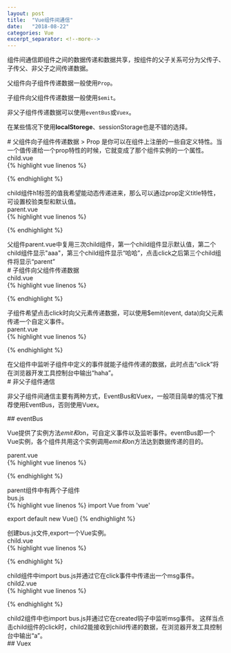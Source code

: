 ```yaml
---
layout: post
title:  "Vue组件间通信"
date:   "2018-08-22"
categories: Vue
excerpt_separator: <!--more-->
---
```


组件间通信即组件之间的数据传递和数据共享，按组件的父子关系可分为父传子、子传父、非父子之间传递数据。<!--more-->

父组件向子组件传递数据一般使用```Prop```。

子组件向父组件传递数据一般使用```$emit```。

非父子组件传递数据可以使用```eventBus```或```Vuex```。

在某些情况下使用**localStorege**、sessionStorage也是不错的选择。
<p style="margin: 0; padding: 0;">
<a id="父组件向子组件传递数据" class="anchor"></a>
</p>
# 父组件向子组件传递数据
> Prop 是你可以在组件上注册的一些自定义特性。当一个值传递给一个prop特性的时候，它就变成了那个组件实例的一个属性。

<div class="code-wrapper">
<div class="title">
<span class="text">child.vue</span>
</div>
{% highlight vue linenos %}
<template>
  <div class="child">
    <h1>{{title}}</h1>
  </div>
</template>

<script>
export default {
  name: 'Child',

  props: {
    title: {
      type: String,
      default: 'child'
    }
  }
}
</script>
{% endhighlight %}
</div>
child组件h1标签的值我希望能动态传递进来，那么可以通过prop定义title特性，可设置校验类型和默认值。


<div class="code-wrapper">
<div class="title">
<span class="text">parent.vue</span>
</div>
{% highlight vue linenos %}
<template>
  <div class="parent">
    <child></child>
    <child title="aaa"></child>
    <child :title="title"></child>
    <a href="#" @click="title = 'parent';">click</a>
  </div>
</template>

<script>
import Child from './child'

export default {
  components: {
    Child
  },

  data () {
    return {
      title: 'haha'
    }
  }
}
</script>
{% endhighlight %}
</div>
父组件parent.vue中复用三次child组件，第一个child组件显示默认值，第二个child组件显示"aaa"，第三个child组件显示“哈哈”，点击click之后第三个child组件将显示“parent”

<p style="margin: 0; padding: 0;">
<a id="子组件向父组件传递数据" class="anchor"></a>
</p>
# 子组件向父组件传递数据


<div class="code-wrapper">
<div class="title">
<span class="text">child.vue</span>
</div>
{% highlight vue linenos %}
<template>
  <div class="child">
    <a href="#" @click="$emit('msg', 'haha');">click</a>
  </div>
</template>

<script>
export default {
  name: 'Child'
}
</script>
{% endhighlight %}
</div>
子组件希望点击click时向父元素传递数据，可以使用$emit(event, data)向父元素传递一个自定义事件。

<div class="code-wrapper">
<div class="title">
<span class="text">parent.vue</span>
</div>
{% highlight vue linenos %}
<template>
  <div class="parent">
    <child @msg="handleMsgEvent"></child>
  </div>
</template>

<script>
import Child from './child'

export default {
  components: {
    Child
  },

  methods: {
    handleMsgEvent (msg) {
      console.log(msg)
    }
  }
}
</script>
{% endhighlight %}
</div>
在父组件中监听子组件中定义的事件就能子组件传递的数据，此时点击“click”将在浏览器开发工具控制台中输出“haha”。

<p style="margin: 0; padding: 0;">
<a id="非父子组件通信" class="anchor"></a>
</p>
# 非父子组件通信

非父子组件间通信主要有两种方式，EventBus和Vuex，一般项目简单的情况下推荐使用EventBus，否则使用Vuex。

<p style="margin: 0; padding: 0;">
<a id="eventbus" class="anchor"></a>
</p>
## eventBus

Vue提供了实例方法$emit和$on，可自定义事件以及监听事件。eventBus即一个Vue实例，各个组件共用这个实例调用$emit和$on方法达到数据传递的目的。

<div class="code-wrapper">
<div class="title">
<span class="text">parent.vue</span>
</div>
{% highlight vue linenos %}
<template>
  <div class="parent">
    <child></child>
    <child2></child2>
  </div>
</template>

<script>
import Child from './child'
import Child2 from './child2'

export default {
  components: {
    Child,
    Child2
  }
}
</script>
{% endhighlight %}
</div>
parent组件中有两个子组件

<div class="code-wrapper">
<div class="title">
<span class="text">bus.js</span>
</div>
{% highlight vue linenos %}
import Vue from 'vue'

export default new Vue()
{% endhighlight %}
</div>
创建bus.js文件,export一个Vue实例。

<div class="code-wrapper">
<div class="title">
<span class="text">child.vue</span>
</div>
{% highlight vue linenos %}
<template>
  <div class="child">
    <a href="#" @click="a">click</a>
  </div>
</template>

<script>
import Bus from './bus.js'

export default {
  name: 'Child',

  methods: {
    a () {
      Bus.$emit('msg', 'a')
    }
  }
}
</script>
{% endhighlight %}
</div>
child组件中import bus.js并通过它在click事件中传递出一个msg事件。

<div class="code-wrapper">
<div class="title">
<span class="text">child2.vue</span>
</div>
{% highlight vue linenos %}
<template>
  <div class="child2"></div>
</template>

<script>
import Bus from './bus.js'

export default {
  name: 'Child2',

  created () {
    Bus.$on('msg', (val) => {
      console.log(val)
    })
  }
}
</script>

{% endhighlight %}
</div>
child2组件中也import bus.js并通过它在created钩子中监听msg事件。
这样当点击child组件的click时，child2能接收到child传递的数据，在浏览器开发工具控制台中输出“a”。

<p style="margin: 0; padding: 0;">
<a id="vuex" class="anchor"></a>
</p>
## Vuex